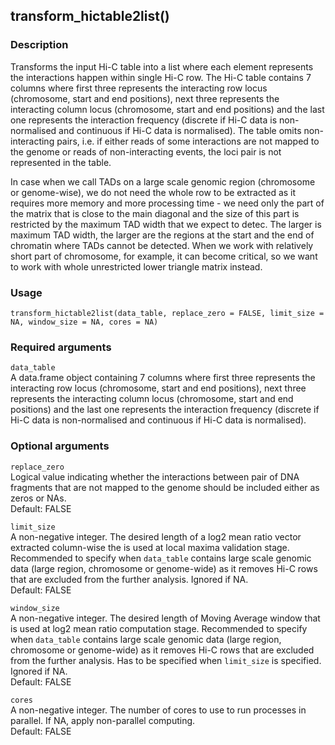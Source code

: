 ## transform_hictable2list()

### Description

Transforms the input Hi-C table into a list where each element represents the interactions happen within single Hi-C row. The Hi-C table contains 7 columns where first three represents the interacting row locus (chromosome, start and end positions), next three represents the interacting column locus (chromosome, start and end positions) and the last one represents the interaction frequency (discrete if Hi-C data is non-normalised and continuous if Hi-C data is normalised). The table omits non-interacting pairs, i.e. if either reads of some interactions are not mapped to the genome or reads of non-interacting events, the loci pair is not represented in the table.

In case when we call TADs on a large scale genomic region (chromosome or genome-wise), we do not need the whole row to be extracted as it requires more memory and more processing time - we need only the part of the matrix that is close to the main diagonal and the size of this part is restricted by the maximum TAD width that we expect to detec. The larger is maximum TAD width, the larger are the regions at the start and the end of chromatin where TADs cannot be detected. When we work with relatively short part of chromosome, for example, it can become critical, so we want to work with whole unrestricted lower triangle matrix instead. 

### Usage

```{r}
transform_hictable2list(data_table, replace_zero = FALSE, limit_size = NA, window_size = NA, cores = NA)
```

### Required arguments

`data_table`  
A data.frame object containing 7 columns where first three represents the interacting row locus (chromosome, start and end positions), next three represents the interacting column locus (chromosome, start and end positions) and the last one represents the interaction frequency (discrete if Hi-C data is non-normalised and continuous if Hi-C data is normalised).

### Optional arguments

`replace_zero`  
Logical value indicating whether the interactions between pair of DNA fragments that are not mapped to the genome should be included either as zeros or NAs.  
Default: FALSE

`limit_size`  
A non-negative integer. The desired length of a log2 mean ratio vector extracted column-wise the is used at local maxima validation stage. Recommended to specify when `data_table` contains large scale genomic data (large region, chromosome or genome-wide) as it removes Hi-C rows that are excluded from the further analysis. Ignored if NA.  
Default: FALSE

`window_size`  
A non-negative integer. The desired length of Moving Average window that is used at log2 mean ratio computation stage. Recommended to specify when `data_table` contains large scale genomic data (large region, chromosome or genome-wide) as it removes Hi-C rows that are excluded from the further analysis. Has to be specified when `limit_size` is specified. Ignored if NA.  
Default: FALSE

`cores`  
A non-negative integer. The number of cores to use to run processes in parallel. If NA, apply non-parallel computing.  
Default: FALSE
